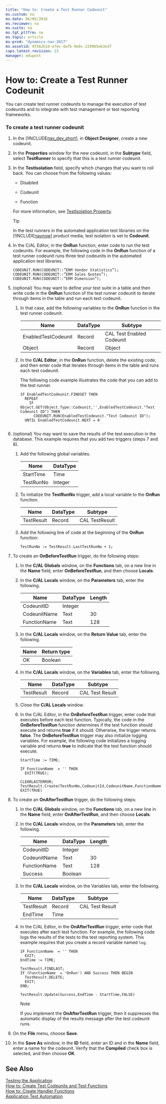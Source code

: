 ```yaml
---
title: "How to: Create a Test Runner Codeunit"
ms.custom: na
ms.date: 06/05/2016
ms.reviewer: na
ms.suite: na
ms.tgt_pltfrm: na
ms.topic: article
ms-prod: "dynamics-nav-2017"
ms.assetid: 97562b1d-e7ec-4a7b-9e0c-229905eb3e3f
caps.latest.revision: 23
manager: edupont
---
```

# How to: Create a Test Runner Codeunit
You can create test runner codeunits to manage the execution of test codeunits and to integrate with test management or test reporting frameworks.  
  
### To create a test runner codeunit  
  
1.  In the [!INCLUDE[nav_dev_short](includes/nav_dev_short_md.md)], in **Object Designer**, create a new codeunit.  
  
2.  In the **Properties** window for the new codeunit, in the **Subtype** field, select **TestRunner** to specify that this is a test runner codeunit.  
  
3.  In the **TestIsolation** field, specify which changes that you want to roll back. You can choose from the following values:  
  
    -   Disabled  
  
    -   Codeunit  
  
    -   Function  
  
     For more information, see [TestIsolation Property](TestIsolation-Property.md).  
  
    > [!TIP]  
    >  In the test runners in the automated application test libraries on the [!INCLUDE[navnow](includes/navnow_md.md)] product media, test isolation is set to **Codeunit**.  
  
4.  In the C\/AL Editor, in the **OnRun** function, enter code to run the test codeunits. For example, the following code in the **OnRun** function of a test runner codeunit runs three test codeunits in the automated application test libraries.  
  
    ```  
    CODEUNIT.RUN(CODEUNIT::”ERM Vendor Statistics”);   
    CODEUNIT.RUN(CODEUNIT::”ERM Sales Quotes”);   
    CODEUNIT.RUN(CODEUNIT::”ERM Dimension”);   
    ```  
  
5.  \(optional\) You may want to define your test suite in a table and then write code in the **OnRun** function of the test runner codeunit to iterate through items in the table and run each test codeunit.  
  
    1.  In that case, add the following variables to the **OnRun** function in the test runner codeunit.  
  
        |Name|DataType|Subtype|  
        |----------|--------------|-------------|  
        |EnabledTestCodeunit|Record|CAL Test Enabled Codeunit|  
        |Object|Record|Object|  
  
    2.  In the **C\/AL Editor**, in the **OnRun** function, delete the existing code, and then enter code that iterates through items in the table and runs each test codeunit.  
  
         The following code example illustrates the code that you can add to the test runner.  
  
        ```  
        IF EnabledTestCodeunit.FINDSET THEN  
          REPEAT  
            IF Object.GET(Object.Type::Codeunit,'',EnabledTestCodeunit."Test Codeunit ID") THEN  
              CODEUNIT.RUN(EnabledTestCodeunit."Test Codeunit ID");  
          UNTIL EnabledTestCodeunit.NEXT = 0  
  
        ```  
  
6.  \(optional\) You may want to save the results of the test execution in the database. This example requires that you add two triggers \(steps 7 and 8\).  
  
    1.  Add the following global variables.  
  
        |Name|DataType|  
        |----------|--------------|  
        |StartTime|Time|  
        |TestRunNo|Integer|  
  
    2.  To initialize the **TestRunNo** trigger, add a local variable to the **OnRun** function.  
  
        |Name|DataType|Subtype|  
        |----------|--------------|-------------|  
        |TestResult|Record|CAL TestResult|  
  
    3.  Add the following line of code at the beginning of the **OnRun** function:  
  
        ```  
        TestRunNo := TestResult.LastTestRunNo + 1;  
        ```  
  
7.  To create an **OnBeforeTestRun** trigger, do the following steps:  
  
    1.  In the **C\/AL Globals** window, on the **Functions** tab, on a new line in the **Name** field, enter **OnBeforeTestRun**, and then choose **Locals**.  
  
    2.  In the **C\/AL Locals** window, on the **Parameters** tab, enter the following.  
  
        |Name|DataType|Length|  
        |----------|--------------|------------|  
        |CodeunitID|Integer||  
        |CodeunitName|Text|30|  
        |FunctionName|Text|128|  
  
    3.  In the **C\/AL Locals** window, on the **Return Value** tab, enter the following.  
  
        |Name|Return type|  
        |----------|-----------------|  
        |OK|Boolean|  
  
    4.  In the **C\/AL Locals** window, on the **Variables** tab, enter the following.  
  
        |Name|DataType|Subtype|  
        |----------|--------------|-------------|  
        |TestResult|Record|CAL Test Result|  
  
    5.  Close the **C\/AL Locals** window.  
  
    6.  In the C\/AL Editor, in the **OnBeforeTestRun** trigger, enter code that executes before each test function. Typically, the code in the **OnBeforeTestRun** function determines if the test function should execute and returns **true** if it should. Otherwise, the trigger returns **false**. The **OnBeforeTestRun** trigger may also initialize logging variables. For example, the following code initializes a logging variable and returns **true** to indicate that the test function should execute.  
  
        ```  
        StartTime := TIME;  
  
        IF FunctionName  = '' THEN  
          EXIT(TRUE);  
  
        CLEARLASTERROR;  
        TestResult.Create(TestRunNo,CodeunitId,CodeunitName,FunctionName);  
        EXIT(TRUE)  
        ```  
  
8.  To create an **OnAfterTestRun** trigger, do the following steps:  
  
    1.  In the **C\/AL Globals** window, on the **Functions** tab, on a new line in the **Name** field, enter **OnAfterTestRun**, and then choose **Locals**.  
  
    2.  In the **C\/AL Locals** window, on the **Parameters** tab, enter the following.  
  
        |Name|DataType|Length|  
        |----------|--------------|------------|  
        |CodeunitID|Integer||  
        |CodeunitName|Text|30|  
        |FunctionName|Text|128|  
        |Success|Boolean||  
  
    3.  In the **C\/AL Locals** window, on the Variables tab, enter the following.  
  
        |Name|DataType|Subtype|  
        |----------|--------------|-------------|  
        |TestResult|Record|CAL Test Result|  
        |EndTime|Time||  
  
    4.  In the C\/AL Editor, in the **OnAfterTestRun** trigger, enter code that executes after each test function. For example, the following code logs the results of the tests to the test reporting system. This example requires that you create a record variable named `log`.  
  
        ```  
        IF FunctionName  = '' THEN  
          EXIT;  
        EndTime := TIME;  
  
        TestResult.FINDLAST;  
        IF (FunctionName  = 'OnRun') AND Success THEN BEGIN  
          TestResult.DELETE;  
          EXIT;  
        END;  
  
        TestResult.Update(Success,EndTime - StartTime,FALSE)  
        ```  
  
        > [!NOTE]  
        >  If you implement the **OnAfterTestRun** trigger, then it suppresses the automatic display of the results message after the test codeunit runs.  
  
9. On the **File** menu, choose **Save**.  
  
10. In the **Save As** window, in the **ID** field, enter an ID and in the **Name** field, enter a name for the codeunit. Verify that the **Compiled** check box is selected, and then choose **OK**.  
  
## See Also  
 [Testing the Application](Testing-the-Application.md)   
 [How to: Create Test Codeunits and Test Functions](How%20to:%20Create%20Test%20Codeunits%20and%20Test%20Functions.md)   
 [How to: Create Handler Functions](How%20to:%20Create%20Handler%20Functions.md)   
 [Application Test Automation](Application-Test-Automation.md)